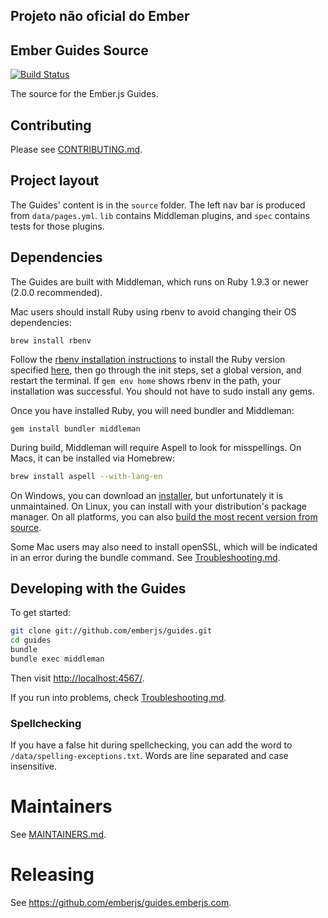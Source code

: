 ## Projeto não oficial do Ember

## Ember Guides Source

[![Build Status](https://travis-ci.org/ember-brasil/ember-guides.svg?branch=master)](https://travis-ci.org/emberjs/guides)

The source for the Ember.js Guides.

## Contributing

Please see [CONTRIBUTING.md](CONTRIBUTING.md).


## Project layout

The Guides' content is in the `source` folder. The left nav bar is produced from
`data/pages.yml`. `lib` contains Middleman plugins, and `spec` contains tests
for those plugins.

## Dependencies

The Guides are built with Middleman, which runs on Ruby 1.9.3 or newer
(2.0.0 recommended).

Mac users should install Ruby using rbenv to avoid changing their OS dependencies:

```
brew install rbenv
```

Follow the [rbenv installation instructions](https://github.com/rbenv/rbenv) to install the Ruby version specified [here](.ruby-version), then go through the init steps, set a global version, and restart the terminal. If `gem env home` shows rbenv in the path, your installation was successful. You should not have to sudo install any gems.

Once you have installed Ruby, you will need bundler and Middleman:

```
gem install bundler middleman
```

During build, Middleman will require Aspell to look for misspellings. On Macs, it can be installed via Homebrew:

``` sh
brew install aspell --with-lang-en
```

On Windows, you can download an [installer](http://aspell.net/win32/), but unfortunately it is unmaintained. On Linux, you can install with your distribution's package manager. On all platforms, you can also [build the most recent version from source](http://aspell.net/man-html/Installing.html).

Some Mac users may also need to install openSSL, which will be indicated in an error during the bundle command. See [Troubleshooting.md](TROUBLESHOOTING.md).

## Developing with the Guides

To get started:

``` sh
git clone git://github.com/emberjs/guides.git
cd guides
bundle
bundle exec middleman
```

Then visit [http://localhost:4567/](http://localhost:4567/).

If you run into problems, check [Troubleshooting.md](TROUBLESHOOTING.md).

### Spellchecking

If you have a false hit during spellchecking, you can add the word to `/data/spelling-exceptions.txt`.
Words are line separated and case insensitive.

# Maintainers

See [MAINTAINERS.md](MAINTAINERS.md).

# Releasing

See https://github.com/emberjs/guides.emberjs.com.
